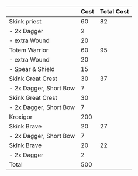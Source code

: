 | | Cost | Total Cost |
| ---| --- | --- |
Skink priest  |	60 | 82 | 
| - 2x Dagger |	2 |
| - extra Wound |	20 |
|Totem Warrior | 60	| 95 |
| - extra Wound	| 20 |
| - Spear & Shield	| 15 |
| Skink Great Crest | 30	| 37 |
| - 2x Dagger,  Short Bow	| 7 |
| Skink Great Crest | 30| 	| 37 |
| - 2x Dagger,  Short Bow	| 7 |
| Kroxigor	| 200 |
| Skink Brave | 20	| 27 |
| - 2x Dagger,  Short Bow	| 7 |
| Skink Brave | 20	| 22 |
| - 2x Dagger	| 2 |
| Total | 500 |


